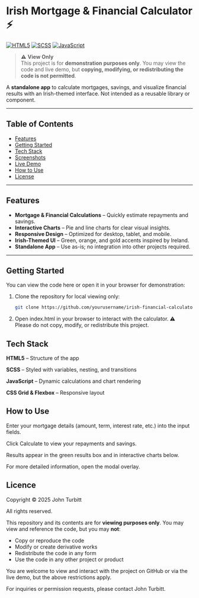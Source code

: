 # Irish Mortgage & Financial Calculator ⚡

[![HTML5](https://img.shields.io/badge/HTML5-E34F26?logo=html5&logoColor=white)](https://developer.mozilla.org/en-US/docs/Web/HTML) [![SCSS](https://img.shields.io/badge/SCSS-CC6699?logo=sass&logoColor=white)](https://sass-lang.com/) [![JavaScript](https://img.shields.io/badge/JavaScript-F7DF1E?logo=javascript&logoColor=black)](https://developer.mozilla.org/en-US/docs/Web/JavaScript)

> ⚠️ **View Only**  
> This project is for **demonstration purposes only**. You may view the code and live demo, but **copying, modifying, or redistributing the code is not permitted**.

A **standalone app** to calculate mortgages, savings, and visualize financial results with an Irish-themed interface. Not intended as a reusable library or component.

---

## Table of Contents

- [Features](#features)  
- [Getting Started](#getting-started)  
- [Tech Stack](#tech-stack)  
- [Screenshots](#screenshots)  
- [Live Demo](#live-demo)  
- [How to Use](#how-to-use)  
- [License](#license)  

---

## Features

- **Mortgage & Financial Calculations** – Quickly estimate repayments and savings.  
- **Interactive Charts** – Pie and line charts for clear visual insights.  
- **Responsive Design** – Optimized for desktop, tablet, and mobile.  
- **Irish-Themed UI** – Green, orange, and gold accents inspired by Ireland.  
- **Standalone App** – Use as-is; no integration into other projects required.  

---

## Getting Started

You can view the code here or open it in your browser for demonstration:  

1. Clone the repository for local viewing only:  
   ```bash
   git clone https://github.com/yourusername/irish-financial-calculator.git

2. Open index.html in your browser to interact with the calculator.
⚠️ Please do not copy, modify, or redistribute this project.


## Tech Stack

**HTML5** – Structure of the app

**SCSS** – Styled with variables, nesting, and transitions

**JavaScript** – Dynamic calculations and chart rendering

**CSS Grid & Flexbox** – Responsive layout


## How to Use

Enter your mortgage details (amount, term, interest rate, etc.) into the input fields.

Click Calculate to view your repayments and savings.

Results appear in the green results box and in interactive charts below.

For more detailed information, open the modal overlay.


## Licence

Copyright © 2025 John Turbitt

All rights reserved.

This repository and its contents are for **viewing purposes only**. You may view and reference the code, but you may **not**:

- Copy or reproduce the code
- Modify or create derivative works
- Redistribute the code in any form
- Use the code in any other project or product

You are welcome to view and interact with the project on GitHub or via the live demo, but the above restrictions apply.

For inquiries or permission requests, please contact John Turbitt.